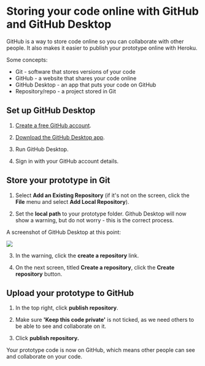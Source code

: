 # Storing your code online with GitHub and GitHub Desktop

GitHub is a way to store code online so you can collaborate with other people. It also makes it easier to publish your prototype online with Heroku.

Some concepts:

- Git - software that stores versions of your code
- GitHub - a website that shares your code online
- GitHub Desktop - an app that puts your code on GitHub
- Repository/repo - a project stored in Git

## Set up GitHub Desktop

1. [Create a free GitHub account](https://github.com/join).

2. [Download the GitHub Desktop app](https://desktop.github.com/).

3. Run GitHub Desktop.

4. Sign in with your GitHub account details.

## Store your prototype in Git

1. Select **Add an Existing Repository** (if it's not on the screen, click the **File** menu and select **Add Local Repository**).

2. Set the **local path** to your prototype folder. Github Desktop will now show a warning, but do not worry - this is the correct process.

A screenshot of GitHub Desktop at this point:

![](/public/images/docs/github-desktop-add-local-repository.png)

3. In the warning, click the **create a repository** link.

4. On the next screen, titled **Create a repository**, click the **Create repository** button.

## Upload your prototype to GitHub

1. In the top right, click **publish repository**.

2. Make sure **'Keep this code private'** is not ticked, as we need others to be able to see and collaborate on it.

3. Click **publish repository.**

Your prototype code is now on GitHub, which means other people can see and collaborate on your code.
